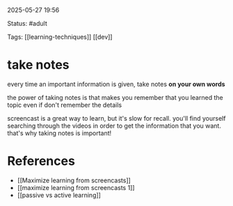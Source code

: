 2025-05-27 19:56

Status: #adult

Tags: [[learning-techniques]] [[dev]]

# take notes

every time an important information is given, take notes **on your own words**

the power of taking notes is that makes you remember that you learned the topic even if don't remember the details

screencast is a great way to learn, but it's slow for recall. you'll find yourself searching through the videos in order to get the information that you want. that's why taking notes is important!




# References
- [[Maximize learning from screencasts]]
- [[maximize learning from screencasts 1]]
- [[passive vs active learning]]
